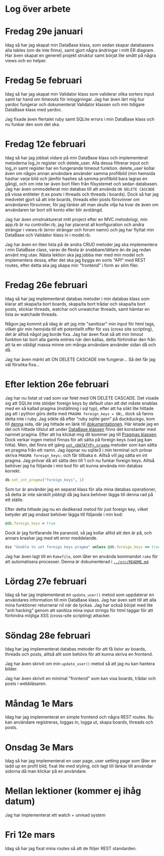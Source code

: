 # Log över arbete

# Fredag 29e januari

Idag så har jag skapat min DataBase klass, som sedan skapar databasens alla tables (om de inte finns), samt gjort några ändringar i mitt ER diagram. Har även skapat en generell projekt struktur samt börjat lite smått på några views och en helper.

# Fredag 5e februari

Idag så har jag skapat min Validator klass som validerar olika sorters input samt tar hand om timeouts för inloggningar. Jag har även lärt mig hur yardoc fungerar och dokumenterat Validator klassen och min tidigare DataBase klass med yardoc.

Jag fixade även flertalet ruby samt SQLite errors i min DataBase klass och nu funkar den som det ska.

# Fredag 12e februari

Idag så har jag jobbat vidare på min DataBase klass och implementerat metoderna log\_in register och delete\_user. Alla dessa filtrerar input och log\_in samt register har en fungerande timeout funktion. delete\_user kollar även om någon annan användare använder samma profilbild (min hemsida hashar varje bild och jämför hashes så samma profilbild bara lagras en gång), och om inte tar även bort filen från filsystemet och sedan databasen. Jag har även ommodellerat min databas till att använda `ON DELETE CASCADE` på vissa entiteter (t.ex posts i threads och threads i boards). Dock så har jag medvetet gjort så att inte boards, threads eller posts försvinner om användaren försvinner, för jag tänker att man skulle vilja ha kvar de även om användaren tar bort sitt konto eller blir avstängd.

Jag har även omstrukturerat mitt project efter en MVC metodologi, min app.rb är nu controller.rb, jag har placerat all konfiguration och andra strängar i views.rb (error strängar och forum namn) och jag har flyttat min DataBase och Validator klass in i model.rb.

Jag har även en liten lista på de andra CRUD metoder jag ska implementera i min DataBase class, varav de flesta är snabbare/lättare än de jag redan använt mig utav. Nästa lektion ska jag jobba mer med min model och implementera dessa, efter det ska jag bygga en sorts "API" med REST routes, efter detta ska jag skapa min "frontend" i form av slim filer.

# Fredag 26e februari

Idag så har jag implementerat databas metoder i min databas klass som klarar att skapa/ta bort boards, skapa/ta bort trådar och skapa/ta bort posts, stickiar threads, watchar och unwatchar threads, samt hämtar en lista av watchade threads.

Någon jag kommit på idag är att jag inte "sanitizar" min input för html tags, vilket gör min hemsida till ett potentiellt offer för xss (cross site scripting), det är alltså något jag borde fixa. Jag har även fixat så att min timout funktion tar bort alla gamla entries när den kallas, detta förhindrar den från att ta en väldigt massa minne om många användare använder sidan då och då.

Jag har även märkt att ON DELETE CASCADE inte fungerar... Så det får jag väl försöka fixa...

# Efter lektion 26e februari

Jag har nu listat ut vad som var felet med ON DELETE CASCADE. Det visade sig att SQLite inte stödjer foreign keys by default utan att det måste enablas med en så kallad pragma (inställning i sql typ), efter att ha sökt lite hittade jag att i python görs detta med `PRAGMA foreign_keys = ON;`, dock så fanns detta inte i ruby. Jag sökte då efter "ruby sqlite gem" på duckduckgo, kom till [denna](https://rubygems.org/gems/sqlite3) sida, där jag hittade en länk till [dokumentationen](https://www.rubydoc.info/gems/sqlite3/1.4.2). Här letade jag en del och hittade tillslut att under [DataBase klassen](https://www.rubydoc.info/gems/sqlite3/1.4.2/SQLite3/Database) finns det konstanter med namnet pragma. Efter att ha klickat mig dit kommer jag till [Pragmas klassen](https://www.rubydoc.info/gems/sqlite3/1.4.2/SQLite3/Pragmas). Dock verkar ingen metod finnas för att sätta på foreign keys (vad jag kan hitta). Men, det finns ett gäng [`set_<DATATYP>_pragma`](https://www.rubydoc.info/gems/sqlite3/1.4.2/SQLite3/Pragmas#set_boolean_pragma-instance_method) metoder som kan sätta en pragma från ett namn. Jag öppnar nu sqlite3 i min terminal och prövar skriva `PRAGMA foreign_keys;` och får tillbaka `0`. Alltså vill jag sätta en int pragma. Jag prövar då att sätta den till 1 och nu funkar foreign keys. Alltså behöver jag ha följande i min kod för att kunna använda min databas korrekt.
```rb
db.set_int_pragma("foreign_keys", 1)
```
Som tur är använder jag en separat klass för alla mina databas operationer, så detta är inte särskilt jobbigt då jag bara behöver lägga till denna rad på ett ställe.

Efter detta hittade jag nu en dedikerad metod för just foreign key, vilket betyder att jag endast behöver lägga till följande i min kod:
```rb
@db.foreign_keys = true
```

Dock är jag fortfarande lite paranoid, så jag kollar alltid att den är på, och annars krashar jag med ett error meddelande.
```rb
die "Unable to set foreign keys pragma" unless @db.foreign_keys == true
```

Jag har även lagt till en `Rakefile`, som låter en använda kommandot `rake` för att automatisera processer. Denna är dokumenterad i [`../src/README.md`](../src/README.md).

# Lördag 27e februari

Idag så har jag implementerat en `update_user()` metod som uppdaterar en användares information till min DataBase klass. Jag har även sett till att alla mina funktioner returnerar nil när de lyckas. Jag har också börjat med lite "anti hacking" genom att sanitiza mina input strings för html taggar för att förhindra möjliga XSS (cross-site scripting) attacker.

# Söndag 28e februari

Idag har jag implementerat databas metoder för att få listor av boards, threads och posts, alltså allt som behövs för att kunna skriva en frontend.

Jag har även skrivit om min `update_user()` metod så att jag nu kan hantera bilder.

Jag har även skrivit en minimal "frontend" som kan visa boards, trådar och posts i webbläsaren.

# Måndag 1e Mars

Idag har jag implementerat en simple frontend och några REST routes. Nu kan användare registreras, loggas in, logga ut, skapa boards, threads och posts.

# Onsdag 3e Mars

Idag så har jag implementerat en user page, user setting page som låter en ladd up en profil bild, fixat lite med styling, och lagt till länkar till användar sidorna då man klickar på en användare.

# Mellan lektioner (kommer ej ihåg datum)

Jag har implementerat ett watch + unread system

# Fri 12e mars

Idag så har jag fixat mina routes så att de följer REST standarden.
